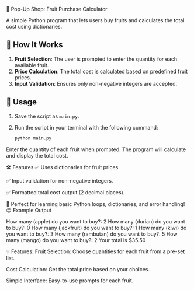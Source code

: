 🛒 Pop-Up Shop: Fruit Purchase Calculator

A simple Python program that lets users buy fruits and calculates the total cost using dictionaries.

## 🍏 How It Works
1. **Fruit Selection**: The user is prompted to enter the quantity for each available fruit.
2. **Price Calculation**: The total cost is calculated based on predefined fruit prices.
3. **Input Validation**: Ensures only non-negative integers are accepted.

## 🚀 Usage

1. Save the script as `main.py`.
2. Run the script in your terminal with the following command:

   ```bash
   python main.py
Enter the quantity of each fruit when prompted. The program will calculate and display the total cost.

🛠 Features
✅ Uses dictionaries for fruit prices.

✅ Input validation for non-negative integers.

✅ Formatted total cost output (2 decimal places).

📌 Perfect for learning basic Python loops, dictionaries, and error handling! 😊
Example Output

How many (apple) do you want to buy?: 2
How many (durian) do you want to buy?: 0
How many (jackfruit) do you want to buy?: 1
How many (kiwi) do you want to buy?: 3
How many (rambutan) do you want to buy?: 5
How many (mango) do you want to buy?: 2
Your total is $35.50

💡 Features:
Fruit Selection: Choose quantities for each fruit from a pre-set list.

Cost Calculation: Get the total price based on your choices.

Simple Interface: Easy-to-use prompts for each fruit.

